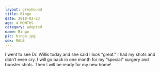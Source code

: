 ```yaml
---
layout: greyhound
title: Bingo
date: 2010-02-23
age: 4 MONTHS
category: adopted
name: Bingo
pic: bingo.jpg
sex: MALE
---
```



I went to see Dr. Willis today and she said I look “great.” I had my shots and didn’t even cry.  I will go back in one
month for my “special” surgery and booster shots. Then I will be ready for my new home!
